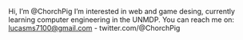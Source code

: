 Hi, I’m @ChorchPig
I’m interested in web and game desing, currently learning computer engineering in the UNMDP. You can reach me on:
lucasms7100@gmail.com - twitter.com/@ChorchPig
